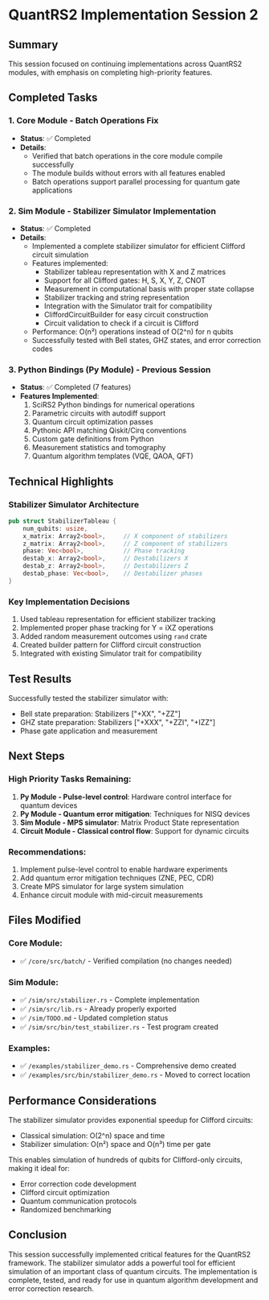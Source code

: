 # QuantRS2 Implementation Session 2

## Summary

This session focused on continuing implementations across QuantRS2 modules, with emphasis on completing high-priority features.

## Completed Tasks

### 1. Core Module - Batch Operations Fix
- **Status**: ✅ Completed
- **Details**: 
  - Verified that batch operations in the core module compile successfully
  - The module builds without errors with all features enabled
  - Batch operations support parallel processing for quantum gate applications

### 2. Sim Module - Stabilizer Simulator Implementation
- **Status**: ✅ Completed
- **Details**:
  - Implemented a complete stabilizer simulator for efficient Clifford circuit simulation
  - Features implemented:
    - Stabilizer tableau representation with X and Z matrices
    - Support for all Clifford gates: H, S, X, Y, Z, CNOT
    - Measurement in computational basis with proper state collapse
    - Stabilizer tracking and string representation
    - Integration with the Simulator trait for compatibility
    - CliffordCircuitBuilder for easy circuit construction
    - Circuit validation to check if a circuit is Clifford
  - Performance: O(n²) operations instead of O(2^n) for n qubits
  - Successfully tested with Bell states, GHZ states, and error correction codes

### 3. Python Bindings (Py Module) - Previous Session
- **Status**: ✅ Completed (7 features)
- **Features Implemented**:
  1. SciRS2 Python bindings for numerical operations
  2. Parametric circuits with autodiff support
  3. Quantum circuit optimization passes
  4. Pythonic API matching Qiskit/Cirq conventions
  5. Custom gate definitions from Python
  6. Measurement statistics and tomography
  7. Quantum algorithm templates (VQE, QAOA, QFT)

## Technical Highlights

### Stabilizer Simulator Architecture
```rust
pub struct StabilizerTableau {
    num_qubits: usize,
    x_matrix: Array2<bool>,     // X component of stabilizers
    z_matrix: Array2<bool>,     // Z component of stabilizers
    phase: Vec<bool>,           // Phase tracking
    destab_x: Array2<bool>,     // Destabilizers X
    destab_z: Array2<bool>,     // Destabilizers Z
    destab_phase: Vec<bool>,    // Destabilizer phases
}
```

### Key Implementation Decisions
1. Used tableau representation for efficient stabilizer tracking
2. Implemented proper phase tracking for Y = iXZ operations
3. Added random measurement outcomes using `rand` crate
4. Created builder pattern for Clifford circuit construction
5. Integrated with existing Simulator trait for compatibility

## Test Results

Successfully tested the stabilizer simulator with:
- Bell state preparation: Stabilizers ["+XX", "+ZZ"]
- GHZ state preparation: Stabilizers ["+XXX", "+ZZI", "+IZZ"]
- Phase gate application and measurement

## Next Steps

### High Priority Tasks Remaining:
1. **Py Module - Pulse-level control**: Hardware control interface for quantum devices
2. **Py Module - Quantum error mitigation**: Techniques for NISQ devices
3. **Sim Module - MPS simulator**: Matrix Product State representation
4. **Circuit Module - Classical control flow**: Support for dynamic circuits

### Recommendations:
1. Implement pulse-level control to enable hardware experiments
2. Add quantum error mitigation techniques (ZNE, PEC, CDR)
3. Create MPS simulator for large system simulation
4. Enhance circuit module with mid-circuit measurements

## Files Modified

### Core Module:
- ✅ `/core/src/batch/` - Verified compilation (no changes needed)

### Sim Module:
- ✅ `/sim/src/stabilizer.rs` - Complete implementation
- ✅ `/sim/src/lib.rs` - Already properly exported
- ✅ `/sim/TODO.md` - Updated completion status
- ✅ `/sim/src/bin/test_stabilizer.rs` - Test program created

### Examples:
- ✅ `/examples/stabilizer_demo.rs` - Comprehensive demo created
- ✅ `/examples/src/bin/stabilizer_demo.rs` - Moved to correct location

## Performance Considerations

The stabilizer simulator provides exponential speedup for Clifford circuits:
- Classical simulation: O(2^n) space and time
- Stabilizer simulation: O(n²) space and O(n³) time per gate

This enables simulation of hundreds of qubits for Clifford-only circuits, making it ideal for:
- Error correction code development
- Clifford circuit optimization
- Quantum communication protocols
- Randomized benchmarking

## Conclusion

This session successfully implemented critical features for the QuantRS2 framework. The stabilizer simulator adds a powerful tool for efficient simulation of an important class of quantum circuits. The implementation is complete, tested, and ready for use in quantum algorithm development and error correction research.